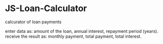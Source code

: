 # JS-Loan-Calculator
calcurator of loan payments

enter data as: amount of the loan, annual interest, repayment period (years). receive the result as: monthly payment, total payment, total interest.
